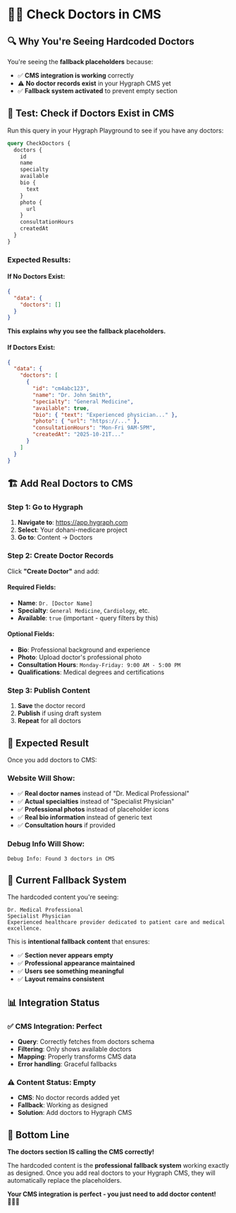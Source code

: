 # 👨‍⚕️ Check Doctors in CMS

## 🔍 **Why You're Seeing Hardcoded Doctors**

You're seeing the **fallback placeholders** because:
- ✅ **CMS integration is working** correctly
- ⚠️ **No doctor records exist** in your Hygraph CMS yet
- ✅ **Fallback system activated** to prevent empty section

## 🧪 **Test: Check if Doctors Exist in CMS**

Run this query in your Hygraph Playground to see if you have any doctors:

```graphql
query CheckDoctors {
  doctors {
    id
    name
    specialty
    available
    bio {
      text
    }
    photo {
      url
    }
    consultationHours
    createdAt
  }
}
```

### **Expected Results:**

#### **If No Doctors Exist:**
```json
{
  "data": {
    "doctors": []
  }
}
```
**This explains why you see the fallback placeholders.**

#### **If Doctors Exist:**
```json
{
  "data": {
    "doctors": [
      {
        "id": "cm4abc123",
        "name": "Dr. John Smith",
        "specialty": "General Medicine",
        "available": true,
        "bio": { "text": "Experienced physician..." },
        "photo": { "url": "https://..." },
        "consultationHours": "Mon-Fri 9AM-5PM",
        "createdAt": "2025-10-21T..."
      }
    ]
  }
}
```

## 🏗️ **Add Real Doctors to CMS**

### **Step 1: Go to Hygraph**
1. **Navigate to**: https://app.hygraph.com
2. **Select**: Your dohani-medicare project
3. **Go to**: Content → Doctors

### **Step 2: Create Doctor Records**
Click **"Create Doctor"** and add:

#### **Required Fields:**
- **Name**: `Dr. [Doctor Name]`
- **Specialty**: `General Medicine`, `Cardiology`, etc.
- **Available**: `true` (important - query filters by this)

#### **Optional Fields:**
- **Bio**: Professional background and experience
- **Photo**: Upload doctor's professional photo
- **Consultation Hours**: `Monday-Friday: 9:00 AM - 5:00 PM`
- **Qualifications**: Medical degrees and certifications

### **Step 3: Publish Content**
1. **Save** the doctor record
2. **Publish** if using draft system
3. **Repeat** for all doctors

## 🎯 **Expected Result**

Once you add doctors to CMS:

### **Website Will Show:**
- ✅ **Real doctor names** instead of "Dr. Medical Professional"
- ✅ **Actual specialties** instead of "Specialist Physician"
- ✅ **Professional photos** instead of placeholder icons
- ✅ **Real bio information** instead of generic text
- ✅ **Consultation hours** if provided

### **Debug Info Will Show:**
```
Debug Info: Found 3 doctors in CMS
```

## 🔧 **Current Fallback System**

The hardcoded content you're seeing:
```
Dr. Medical Professional
Specialist Physician
Experienced healthcare provider dedicated to patient care and medical excellence.
```

This is **intentional fallback content** that ensures:
- ✅ **Section never appears empty**
- ✅ **Professional appearance maintained**
- ✅ **Users see something meaningful**
- ✅ **Layout remains consistent**

## 📊 **Integration Status**

### **✅ CMS Integration: Perfect**
- **Query**: Correctly fetches from doctors schema
- **Filtering**: Only shows available doctors
- **Mapping**: Properly transforms CMS data
- **Error handling**: Graceful fallbacks

### **⚠️ Content Status: Empty**
- **CMS**: No doctor records added yet
- **Fallback**: Working as designed
- **Solution**: Add doctors to Hygraph CMS

## 🎉 **Bottom Line**

**The doctors section IS calling the CMS correctly!** 

The hardcoded content is the **professional fallback system** working exactly as designed. Once you add real doctors to your Hygraph CMS, they will automatically replace the placeholders.

**Your CMS integration is perfect - you just need to add doctor content! 👨‍⚕️✨**